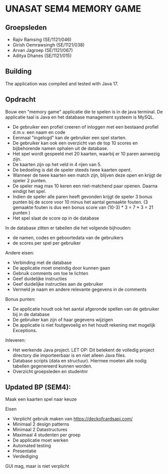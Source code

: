 # UNASAT SEM4 MEMORY GAME

## Groepsleden
* Rajiv Ramsing (SE/1121/046)
* Girish Oemrawsingh (SE/1121/038)
* Arvan Jagroep (SE/1121/067)
* Aditya Dhanes (SE/1121/015)

## Building
The application was compiled and tested with Java 17.

## Opdracht
Bouw een "memory game" applicatie die te spelen is in de java terminal. De applicatie taal is Java en het database management systeem is MySQL.

- De gebruiker een profiel creeren of inloggen met een bestaand profiel d.m.v. een naam en code
- Eenmaal "ingelogd" kan de gebruiker een spel starten.
- De gebruiker kan ook een overzicht van de top 10 scores en bijbehorende namen ophalen uit de database.
- Het spel wordt gespeeld met 20 kaarten, waarbij er 10 paren aanwezig zijn.
- De kaarten zijn op het veld in 4 rijen van 5.
- De bedoeling is dat de speler steeds twee kaarten opent.
- Wanneer de twee kaarten een match zijn, blijven deze open en krijgt de speler 2 punten.
- De speler mag max 10 keren een niet-matchend paar openen. Daarna eindigt het spel.
- Indien de speler alle paren heeft gevonden krijgt de speler 3 bonus punten bij de score voor 10 minus het aantal gemaakte fouten. (3 gemaakte fouten is dus een bonus score van (10-3) * 3 = 7 * 3 = 21 punten )
- Het spel slaat de score op in de database


In de database zitten er tabellen die het volgende bijhouden:
- de namen, codes en geboortedata van de gebruikers
- de scores per spel per gebruiker


Andere eisen:
- Verbinding met de database
- De applicatie moet oneindig door kunnen gaan
- Gebruik comments om toe te lichten
- Geef duidelijke instructies
- Geef duidelijke instructies aan de gebruiker
- Vermeld je naam en andere relevante gegevens in de comments

Bonus punten:
- De applicatie houdt ook het aantal afgeronde spellen van de gebruiker bij in de database
- De gebruiker kan zijn of haar gegevens wijzigen
- De applicatie is niet foutgevoelig en het houdt rekening met mogelijk Exceptions.

Inleveren:
- Het werkende Java project. LET OP: Dit betekent de volledig project directory die importeerbaar is en niet alleen Java files.
- Database scripts (data en structuur). Hiermee moeten alle nodig tabellen gegenereerd kunnen worden.
- Overzicht groepsleden en studentnr

## Updated BP (SEM4):
Maak een kaarten spel naar keuze

Eisen
- Verplicht gebruik maken van https://deckofcardsapi.com/
- Minimaal 2 design patterns
- Minimaal 2 Datastructures
- Maximaal 4 studenten per groep
- De applicatie moet werken
- Automated testing
- Presentatie
- Verdediging

GUI mag, maar is niet verplicht
